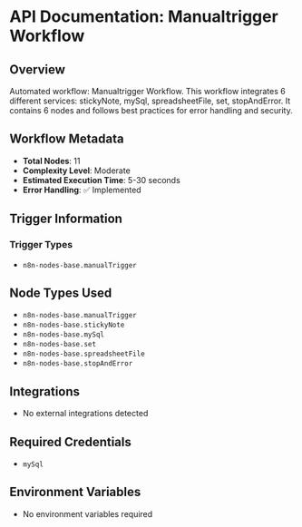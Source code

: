 # API Documentation: Manualtrigger Workflow

## Overview
Automated workflow: Manualtrigger Workflow. This workflow integrates 6 different services: stickyNote, mySql, spreadsheetFile, set, stopAndError. It contains 6 nodes and follows best practices for error handling and security.

## Workflow Metadata
- **Total Nodes**: 11
- **Complexity Level**: Moderate
- **Estimated Execution Time**: 5-30 seconds
- **Error Handling**: ✅ Implemented

## Trigger Information
### Trigger Types
- `n8n-nodes-base.manualTrigger`

## Node Types Used
- `n8n-nodes-base.manualTrigger`
- `n8n-nodes-base.stickyNote`
- `n8n-nodes-base.mySql`
- `n8n-nodes-base.set`
- `n8n-nodes-base.spreadsheetFile`
- `n8n-nodes-base.stopAndError`

## Integrations
- No external integrations detected

## Required Credentials
- `mySql`

## Environment Variables
- No environment variables required
